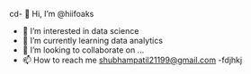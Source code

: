 cd- 👋 Hi, I’m @hiifoaks
- 👀 I’m interested in data science
- 🌱 I’m currently learning data analytics
- 💞️ I’m looking to collaborate on ...
- 📫 How to reach me shubhampatil21199@gmail.com
-fdjhkj

<!---
hiifoaks/hiifoaks is a ✨ special ✨ repository because its `README.md` (this file) appears on your GitHub profile.
You can click the Preview link to take a look at your changes.
--->
